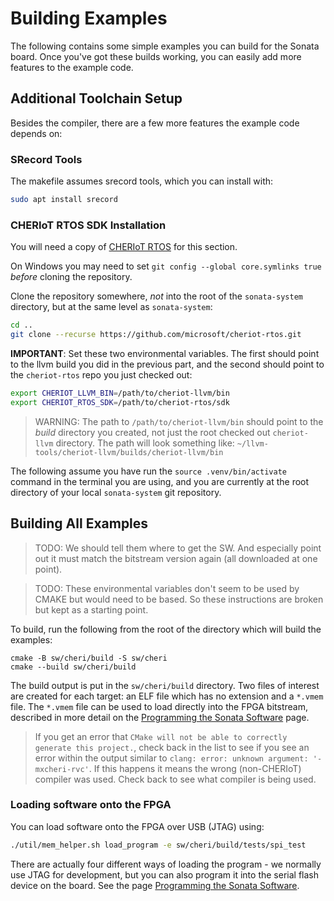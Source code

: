 # Building Examples

The following contains some simple examples you can build for the Sonata board. Once you've got these builds working, you can easily add more features to the example code.

## Additional Toolchain Setup

Besides the compiler, there are a few more features the example code depends on:

### SRecord Tools

The makefile assumes srecord tools, which you can install with:

```bash
sudo apt install srecord
```

### CHERIoT RTOS SDK Installation

You will need a copy of [CHERIoT RTOS](https://github.com/microsoft/cheriot-rtos/tree/main) for this section.

On Windows you may need to set `git config --global core.symlinks true` *before* cloning the repository.

Clone the repository somewhere, *not* into the root of the `sonata-system` directory, but at the same level as `sonata-system`:

```sh
cd ..
git clone --recurse https://github.com/microsoft/cheriot-rtos.git
```

**IMPORTANT**: Set these two environmental variables. The first should point to the llvm build you did in the previous part,
and the second should point to the `cheriot-rtos` repo you just checked out:

```sh
export CHERIOT_LLVM_BIN=/path/to/cheriot-llvm/bin
export CHERIOT_RTOS_SDK=/path/to/cheriot-rtos/sdk
```

> WARNING: The path to `/path/to/cheriot-llvm/bin` should point to the *build* directory you created, not just the root checked out `cheriot-llvm` directory.
> The path will look something like: `~/llvm-tools/cheriot-llvm/builds/cheriot-llvm/bin`

The following assume you have run the `source .venv/bin/activate` command in the terminal you are using, and you are
currently at the root directory of your local `sonata-system` git repository.

## Building All Examples

> TODO: We should tell them where to get the SW. And especially point out it must match
> the bitstream version again (all downloaded at one point).

> TODO: These environmental variables don't seem to be used by CMAKE but would need to be based.
> So these instructions are broken but kept as a starting point.

To build, run the following from the root of the directory which will build the examples:

```
cmake -B sw/cheri/build -S sw/cheri 
cmake --build sw/cheri/build
```
The build output is put in the `sw/cheri/build` directory.
Two files of interest are created for each target: an ELF file which has no extension and a `*.vmem` file. The
`*.vmem` file can be used to load directly into the FPGA bitstream, described in more detail on the [Programming the Sonata Software](../dev/sw-programming.md) page.

> If you get an error that `CMake will not be able to correctly generate this project.`, check
> back in the list to see if you see an error within the output similar to 
> `clang: error: unknown argument: '-mxcheri-rvc'`. If this happens it means the wrong (non-CHERIoT)
> compiler was used. Check back to see what compiler is being used.

### Loading software onto the FPGA

You can load software onto the FPGA over USB (JTAG) using:

```sh
./util/mem_helper.sh load_program -e sw/cheri/build/tests/spi_test
```
There are actually four different ways of loading the program - we normally use JTAG for development, but you can also
program it into the serial flash device on the board. See the page [Programming the Sonata Software](../dev/sw-programming.md).